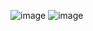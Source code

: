 ![image](https://github.com/user-attachments/assets/706cffef-0be6-43a3-a966-f6674189efb9)
![image](https://github.com/user-attachments/assets/c8be7889-c484-4567-89db-f5c3448ee0a0)
